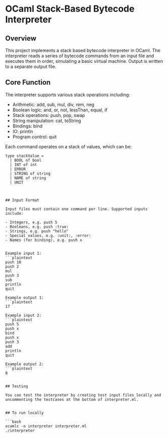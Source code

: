 # OCaml Stack-Based Bytecode Interpreter

## Overview 

This project implements a stack based bytecode interpreter in OCaml. The interpreter reads a series of bytecode commands from an input file and executes them in order, simulating a basic virtual machine. Output is written to a separate output file.


## Core Function

The interpreter supports various stack operations including:

- Arithmetic: add, sub, mul, div, rem, neg  
- Boolean logic: and, or, not, lessThan, equal, if  
- Stack operations: push, pop, swap  
- String manipulation: cat, toString  
- Bindings: bind  
- IO: println  
- Program control: quit

Each command operates on a stack of values, which can be:

```plaintext
type stackValue =
  | BOOL of bool
  | INT of int
  | ERROR
  | STRING of string
  | NAME of string
  | UNIT



## Input Format  

Input files must contain one command per line. Supported inputs include:

- Integers, e.g. push 5  
- Booleans, e.g. push :true:  
- Strings, e.g. push "hello"  
- Special values, e.g. :unit:, :error:  
- Names (for binding), e.g. push x


Example input 1:
```plaintext
push 10
push 2
mul
push 3
sub
println
quit

Example output 1:
```plaintext
17

Example input 2:
```plaintext
push 5
push x
bind
push x
push 3
add
println
quit

Example output 2:
```plaintext
8


## Testing  

You can test the interpreter by creating test input files locally and uncommenting the testcases at the bottom of interpreter.ml.


## To run locally

```bash
ocamlc -o interpreter interpreter.ml
./interpreter
```
